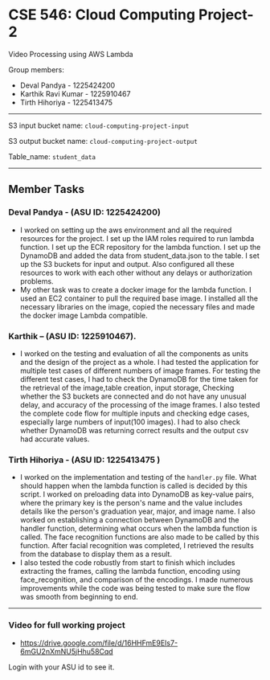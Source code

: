 # CSE 546: Cloud Computing Project-2
Video Processing using AWS Lambda


Group members:
 - Deval Pandya - 1225424200
 - Karthik Ravi Kumar - 1225910467
 - Tirth Hihoriya - 1225413475 
 

<hr>

S3 input bucket name: `cloud-computing-project-input` 

S3 output bucket name: `cloud-computing-project-output`

Table_name: `student_data`

<hr>

## Member Tasks
### Deval Pandya - (ASU ID: 1225424200)
 - I worked on setting up the aws environment and all the required resources for the project. I set up the IAM roles required to run lambda function. I set up the ECR repository for the lambda function. I set up the DynamoDB and added the data from student_data.json to the table. I set up the S3 buckets for input and output. Also configured all these resources to work with each other without any delays or authorization problems. 
 - My other task was to create a docker image for the lambda function. I used an EC2 container to pull the required base image. I installed all the necessary libraries on the image, copied the necessary files and made the docker image Lambda compatible. 


### Karthik – (ASU ID: 1225910467).
- I worked on the testing and evaluation of all the components as units and the design of the project as a whole. I had tested the application for multiple test cases of different numbers of image frames. For testing the different test cases, I had to check the DynamoDB for the time taken for the retrieval of the image,table creation, input storage, Checking whether the S3 buckets are connected and do not have any unusual delay, and accuracy of the processing of the image frames. I also tested the complete code flow for multiple inputs and checking edge cases, especially large numbers of input(100 images). I had to also check whether DynamoDB was returning correct results and the output csv had accurate values.



### Tirth Hihoriya  -  (ASU ID: 1225413475 )
- I worked on the implementation and testing of the `handler.py` file. What should happen when the lambda function is called is decided by this script. I worked on preloading data into DynamoDB as key-value pairs, where the primary key is the person's name and the value includes details like the person's graduation year, major, and image name. I also worked on establishing a connection between DynamoDB and the handler function, determining what occurs when the lambda function is called. The face recognition functions are also made to be called by this function. After facial recognition was completed, I retrieved the results from the database to display them as a result.
 - I also tested the code robustly from start to finish which includes extracting the frames, calling the lambda function, encoding using face_recognition, and comparison of the encodings. I made numerous improvements while the code was being tested to make sure the flow was smooth from beginning to end.

 
 <hr>
 
### Video for full working project

- https://drive.google.com/file/d/16HHFmE9EIs7-6mGU2nXmNU5jHhu58Cqd

Login with your ASU id to see it.
